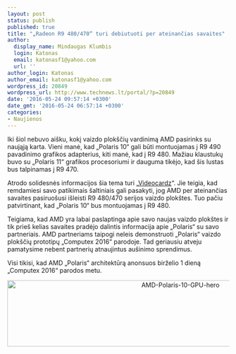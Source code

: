 ```yaml
---
layout: post
status: publish
published: true
title: "„Radeon R9 480/470“ turi debiutuoti per ateinančias savaites"
author:
  display_name: Mindaugas Klumbis
  login: Katonas
  email: katonasf1@yahoo.com
  url: ''
author_login: Katonas
author_email: katonasf1@yahoo.com
wordpress_id: 20849
wordpress_url: http://www.technews.lt/portal/?p=20849
date: '2016-05-24 09:57:14 +0300'
date_gmt: '2016-05-24 06:57:14 +0300'
categories:
- Naujienos
---
```

<p>Iki šiol nebuvo aišku, kokį vaizdo plokščių vardinimą AMD pasirinks su naująją karta. Vieni manė, kad „Polaris 10“ gali būti montuojamas į R9 490 pavadinimo grafikos adapterius, kiti manė, kad į R9 480. Mažiau klaustukų buvo su „Polaris 11“ grafikos procesoriumi ir dauguma tikėjo, kad šis lustas bus talpinamas į R9 470.</p>
<p>Atrodo solidesnės informacijos šia tema turi „<a href="http://videocardz.com/60232/amd-radeon-r9-480-based-on-polaris-10">Videocardz</a>“. Jie teigia, kad remdamiesi savo patikimais šaltiniais gali pasakyti, jog AMD per ateinančias savaites pasiruošusi išleisti R9 480/470 serijos vaizdo plokštes. Tuo pačiu patvirtinant, kad „Polaris 10“ bus montuojamas į R9 480.</p>
<p>Teigiama, kad AMD yra labai paslaptinga apie savo naujas vaizdo plokštes ir tik prieš kelias savaites pradėjo dalintis informacija apie „Polaris“ su savo partneriais. AMD partneriams taipogi neleis demonstruoti „Polaris“ vaizdo plokščių prototipų „Computex 2016“ parodoje. Tad geriausiu atveju pamatysime nebent partnerių atnaujintus aušinimo sprendimus.</p>
<p>Visi tikisi, kad AMD „Polaris“ architektūrą anonsuos birželio 1 dieną „Computex 2016“ parodos metu.</p>
<p style="text-align: center;"><img class="alignnone wp-image-20073 size-full" src="http://www.technews.lt/portal/wp-content/uploads/2016/05/AMD-Polaris-10-GPU-hero.jpg" alt="AMD-Polaris-10-GPU-hero" width="770" height="150" /></p>
